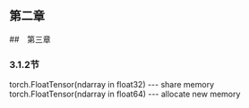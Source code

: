 ## 第二章
##　第三章
### 3.1.2节
torch.FloatTensor(ndarray in float32) --- share memory
torch.FloatTensor(ndarray in float64) --- allocate new memory

